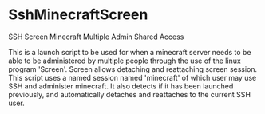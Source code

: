 SshMinecraftScreen
==================

SSH Screen Minecraft Multiple Admin Shared Access

This is a launch script to be used for when a minecraft server needs to be able to be administered by multiple people through the use of the linux program 'Screen'. Screen allows detaching and reattaching screen session. This script uses a named session named 'minecraft' of which user may use SSH and administer minecraft. It also detects if it has been launched previously, and automatically detaches and reattaches to the current SSH user.
